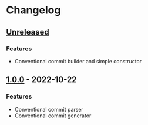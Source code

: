 # Changelog

## [Unreleased]

### Features

- Conventional commit builder and simple constructor

## [1.0.0] - 2022-10-22

### Features

- Conventional commit parser
- Conventional commit generator

[Unreleased]: https://github.com/clean-code-rocks/conventional-commit/compare/v1.0.0...main
[1.0.0]: https://github.com/clean-code-rocks/conventional-commit/releases/tag/v1.0.0
